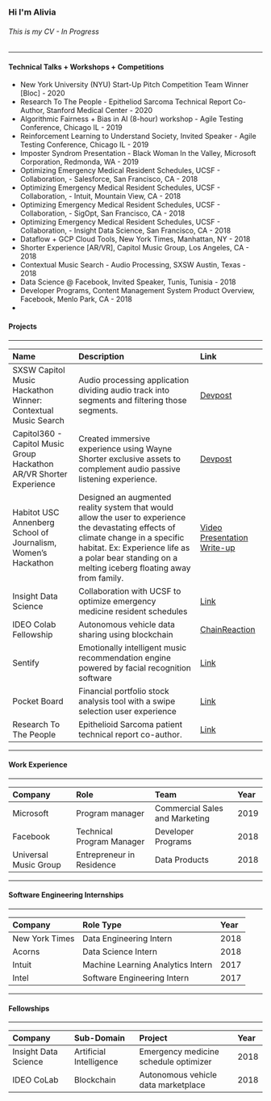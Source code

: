 ### Hi I'm Alivia  
###### This is my CV - In Progress


* * *

#### Technical Talks + Workshops + Competitions

- New York University (NYU) Start-Up Pitch Competition Team Winner [Bloc] - 2020
- Research To The People - Epitheliod Sarcoma Technical Report Co-Author, Stanford Medical Center - 2020
- Algorithmic Fairness + Bias in AI (8-hour) workshop - Agile Testing Conference, Chicago IL - 2019
- Reinforcement Learning to Understand Society, Invited Speaker - Agile Testing Conference, Chicago IL - 2019
- Imposter Syndrom Presentation - Black Woman In the Valley, Microsoft Corporation, Redmonda, WA - 2019
- Optimizing Emergency Medical Resident Schedules, UCSF - Collaboration, - Salesforce, San Francisco, CA - 2018
- Optimizing Emergency Medical Resident Schedules, UCSF - Collaboration, - Intuit, Mountain View, CA - 2018
- Optimizing Emergency Medical Resident Schedules, UCSF - Collaboration, - SigOpt, San Francisco, CA - 2018
- Optimizing Emergency Medical Resident Schedules, UCSF - Collaboration, - Insight Data Science, San Francisco, CA - 2018
- Dataflow + GCP Cloud Tools, New York Times, Manhattan, NY - 2018
- Shorter Experience [AR/VR], Capitol Music Group, Los Angeles, CA - 2018
- Contextual Music Search - Audio Processing, SXSW Austin, Texas - 2018
- Data Science @ Facebook, Invited Speaker, Tunis, Tunisia - 2018
- Developer Programs, Content Management System Product Overview, Facebook, Menlo Park, CA - 2018
- 

#### Projects

* * *

| Name       | Description| Link
|:-------------|:-------------|:-------------|
| SXSW Capitol Music Hackathon Winner: Contextual Music Search| Audio processing application dividing audio track into segments and filtering those segments. | [Devpost](https://devpost.com/software/contextual-music-search)|
| Capitol360 - Capitol Music Group Hackathon AR/VR Shorter Experience | Created immersive experience using Wayne Shorter exclusive assets to complement audio passive listening experience. | [Devpost](https://devpost.com/software/a-shorter-ar-experience) 
|Habitot  USC Annenberg School of Journalism, Women’s Hackathon |Designed an augmented reality system that would allow the user to experience the devastating effects of climate change in   a specific habitat. Ex: Experience life as a polar bear standing on a melting iceberg floating away from family. | [Video Presentation](https://www.youtube.com/watch?v=IYtyXwtkzYA) [Write-up](http://dailytrojan.com/2015/10/11/annenberg-hosts-hack-the-gender-gap-for-women/)
| Insight Data Science | Collaboration with UCSF to optimize emergency medicine resident schedules|  [Link](https://medium.com/@aliviablount/automating-scheduling-for-ed-residents-at-ucsf-a2aa8b9ab880)|
| IDEO Colab Fellowship | Autonomous vehicle data sharing using blockchain| [ChainReaction](https://drive.google.com/file/d/1pJ_UB7ByeymOlxWiBg4nE3tNvNUjZkWr/view)|
| Sentify | Emotionally intelligent music recommendation engine powered by facial recognition software | [Link](https://www.youtube.com/watch?v=_d1aFxSOrvo)|
| Pocket Board | Financial portfolio stock analysis tool with a swipe selection user experience | [Link](https://www.youtube.com/watch?v=8QUZFZloCFM&t=1s)|
| Research To The People | Epithelioid Sarcoma patient technical report co-author. |[Link](https://www.researchtothepeople.org/epithelioid-sarcoma-event)|

* * *

#### Work Experience

* * *

| Company       | Role | Team          | Year |
|:-------------|:-------------|:------------------|:------|
| Microsoft          |Program manager| Commercial Sales and Marketing  | 2019
| Facebook |Technical Program Manager| Developer Programs   | 2018  |
| Universal Music Group           | Entrepreneur in Residence| Data Products     | 2018  |

* * *

#### Software Engineering Internships

* * *

| Company      | Role Type         | Year |
|:-------------|:------------------|:------|
| New York Times          | Data Engineering Intern | 2018  |
| Acorns | Data Science Intern   | 2018  |
| Intuit          | Machine Learning Analytics Intern     | 2017   |
| Intel          | Software Engineering Intern | 2017  |

* * *

#### Fellowships

* * *

| Company       | Sub-Domain          |Project | Year |
|:-------------|:------------------|:---------------------|:------|
| Insight Data Science | Artificial Intelligence | Emergency medicine schedule optimizer  | 2018
| IDEO CoLab | Blockchain | Autonomous vehicle data marketplace  | 2018 |


